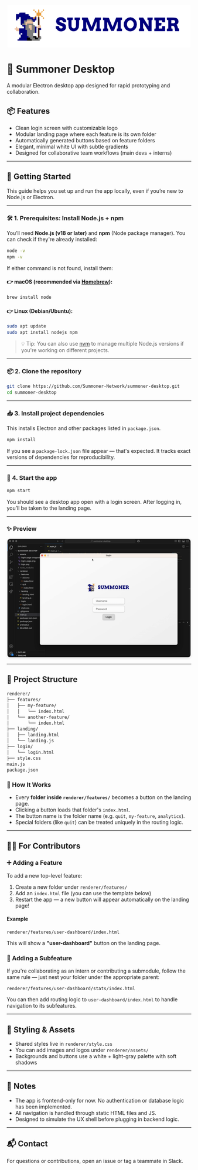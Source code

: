 <p align="center">
<img width="500px" src="assets/logo.png" />
</p>

# 🧱 Summoner Desktop

A modular Electron desktop app designed for rapid prototyping and collaboration.

## 📦 Features

- Clean login screen with customizable logo
- Modular landing page where each feature is its own folder
- Automatically generated buttons based on feature folders
- Elegant, minimal white UI with subtle gradients
- Designed for collaborative team workflows (main devs + interns)

---

## 🚀 Getting Started

This guide helps you set up and run the app locally, even if you’re new to Node.js or Electron.

---

### 🛠 1. Prerequisites: Install Node.js + npm

You’ll need **Node.js (v18 or later)** and **npm** (Node package manager). You can check if they're already installed:

```bash
node -v
npm -v
```

If either command is not found, install them:

#### 👉 macOS (recommended via [Homebrew](https://brew.sh)):

```bash
brew install node
```

#### 👉 Linux (Debian/Ubuntu):

```bash
sudo apt update
sudo apt install nodejs npm
```

> 💡 Tip: You can also use [nvm](https://github.com/nvm-sh/nvm) to manage multiple Node.js versions if you're working on different projects.

---

### 📦 2. Clone the repository

```bash
git clone https://github.com/Summoner-Network/summoner-desktop.git
cd summoner-desktop
```

---

### 📥 3. Install project dependencies

This installs Electron and other packages listed in `package.json`.

```bash
npm install
```

If you see a `package-lock.json` file appear — that's expected. It tracks exact versions of dependencies for reproducibility.

---

### 🧪 4. Start the app

```bash
npm start
```

You should see a desktop app open with a login screen. After logging in, you’ll be taken to the landing page.

---

### ✨ Preview

<p align="center">
  <img src="assets/demo.gif" width="500" style="border: 1px solid #ddd; border-radius: 8px; box-shadow: 0 2px 6px rgba(0,0,0,0.1);" />
</p>

<!-- <p align="center">
  <div style="display: inline-block; padding: 8px; background: white; border-radius: 10px; border: 1px solid #ccc; box-shadow: 0 4px 10px rgba(0,0,0,0.1);">
    <img src="assets/demo.gif" width="500" style="border-radius: 6px;" />
  </div>
</p> -->

---

## 🧩 Project Structure

```
renderer/
├── features/
│   ├── my-feature/
│   │   └── index.html
│   └── another-feature/
│       └── index.html
├── landing/
│   ├── landing.html
│   └── landing.js
├── login/
│   └── login.html
├── style.css
main.js
package.json
```

### 🔁 How It Works

- Every **folder inside `renderer/features/`** becomes a button on the landing page.
- Clicking a button loads that folder's `index.html`.
- The button name is the folder name (e.g. `quit`, `my-feature`, `analytics`).
- Special folders (like `quit`) can be treated uniquely in the routing logic.

---

## 👩‍💻 For Contributors

### ➕ Adding a Feature

To add a new top-level feature:

1. Create a new folder under `renderer/features/`
2. Add an `index.html` file (you can use the template below)
3. Restart the app — a new button will appear automatically on the landing page!

#### Example

```
renderer/features/user-dashboard/index.html
```

This will show a **"user-dashboard"** button on the landing page.

### 🌳 Adding a Subfeature

If you're collaborating as an intern or contributing a submodule, follow the same rule — just nest your folder under the appropriate parent:

```
renderer/features/user-dashboard/stats/index.html
```

You can then add routing logic to `user-dashboard/index.html` to handle navigation to its subfeatures.

---

## 🎨 Styling & Assets

- Shared styles live in `renderer/style.css`
- You can add images and logos under `renderer/assets/`
- Backgrounds and buttons use a white + light-gray palette with soft shadows

---

## 📌 Notes

- The app is frontend-only for now. No authentication or database logic has been implemented.
- All navigation is handled through static HTML files and JS.
- Designed to simulate the UX shell before plugging in backend logic.

---

## 📬 Contact

For questions or contributions, open an issue or tag a teammate in Slack.
